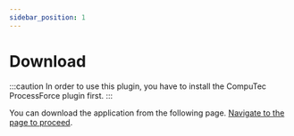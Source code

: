 ```yaml
---
sidebar_position: 1
---
```


# Download

:::caution
    In order to use this plugin, you have to install the CompuTec ProcessForce plugin first.
:::

You can download the application from the following page. [Navigate to the page to proceed](https://learn.computec.one/docs/labels/releases/download/#computec-gateway).
